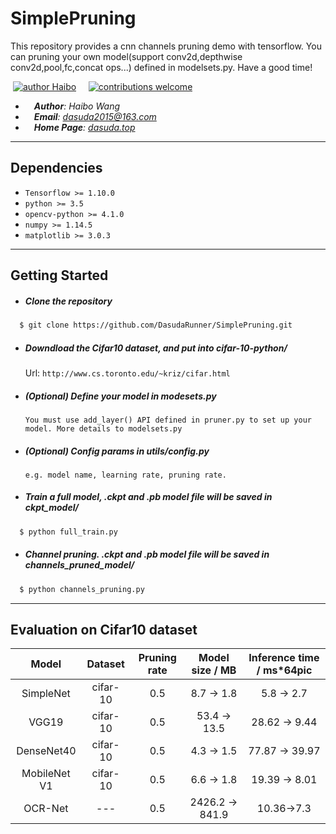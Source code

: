 # SimplePruning
This repository provides a cnn channels pruning demo with tensorflow. You can pruning your own model(support conv2d,depthwise conv2d,pool,fc,concat ops...) defined in modelsets.py. Have a good time!

&nbsp;[![author Haibo](https://img.shields.io/badge/author-Haibo%20Wong-blue.svg?style=flat)](https://github.com/DasudaRunner/Object-Tracking)&nbsp;&nbsp;&nbsp;&nbsp;
[![contributions welcome](https://img.shields.io/badge/contributions-welcome-brightgreen.svg?style=flat)](https://github.com/dwyl/esta/issues)<br>
- &emsp;***Author**: Haibo Wang*<br>
- &emsp;***Email**: dasuda2015@163.com*
- &emsp;***Home Page**: [dasuda.top](https://dasuda.top)*

---
## Dependencies

- `Tensorflow >= 1.10.0`
- `python >= 3.5`
- `opencv-python >= 4.1.0`
- `numpy >= 1.14.5`
- `matplotlib >= 3.0.3`

---
## Getting Started

- ##### Clone the repository
```bash
  $ git clone https://github.com/DasudaRunner/SimplePruning.git
```

- ##### Downdload the Cifar10 dataset, and put into cifar-10-python/
  Url: `http://www.cs.toronto.edu/~kriz/cifar.html`

- ##### (**Optional**) Define your model in modesets.py

  `You must use add_layer() API defined in pruner.py to set up your model. More details to modelsets.py`

- ##### (**Optional**) Config params in utils/config.py
  `e.g. model name, learning rate, pruning rate.`

- ##### Train a full model, .ckpt and .pb model file will be saved in ckpt_model/
```bash
  $ python full_train.py
```

- ##### Channel pruning. .ckpt and .pb model file will be saved in channels_pruned_model/
```bash
  $ python channels_pruning.py
```

---
## Evaluation on Cifar10 dataset

| Model | Dataset | Pruning rate | Model size / MB | Inference time / ms\*64pic |
|:-:|:-:|:-:|:-:|:-:|
|SimpleNet|cifar-10| 0.5 |8.7 -> 1.8| 5.8 -> 2.7|
|VGG19|cifar-10 | 0.5 |53.4 -> 13.5|28.62 -> 9.44|
|DenseNet40|cifar-10| 0.5 |4.3 -> 1.5|77.87 -> 39.97|
|MobileNet V1|cifar-10| 0.5 |6.6 -> 1.8|19.39 -> 8.01|
|OCR-Net|---|0.5|2426.2 -> 841.9|10.36->7.3|